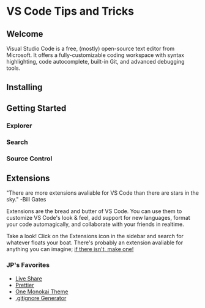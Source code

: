 # VS Code Tips and Tricks

## Welcome

Visual Studio Code is a free, (mostly) open-source text editor from Microsoft. It offers a fully-customizable coding workspace with syntax highlighting, code autocomplete, built-in Git, and advanced debugging tools.

## Installing

## Getting Started

### Explorer

### Search

### Source Control

## Extensions

"There are more extensions avaliable for VS Code than there are stars in the sky." -Bill Gates

Extensions are the bread and butter of VS Code. You can use them to customize VS Code's look & feel, add support for new languages, format your code automagically, and collaborate with your friends in realtime.

Take a look! Click on the Extensions icon in the sidebar and search for whatever floats your boat. There's probably an extension avaliable for anything you can imagine; [if there isn't, make one!](https://code.visualstudio.com/api/get-started/your-first-extension)

### JP's Favorites

- [Live Share](https://marketplace.visualstudio.com/items?itemName=MS-vsliveshare.vsliveshare)
- [Prettier](https://marketplace.visualstudio.com/items?itemName=esbenp.prettier-vscode)
- [One Monokai Theme](https://marketplace.visualstudio.com/items?itemName=azemoh.one-monokai)
- [.gitignore Generator](https://marketplace.visualstudio.com/items?itemName=piotrpalarz.vscode-gitignore-generator)
